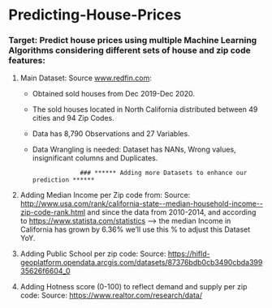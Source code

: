 # Predicting-House-Prices

### Target: Predict house prices using multiple Machine Learning Algorithms considering different sets of house and zip code features:

1. Main Dataset: Source www.redfin.com:
    * Obtained sold houses from Dec 2019-Dec 2020.
    * The sold houses located in North California distributed between 49 cities and 94 Zip Codes.
    * Data has 8,790 Observations and 27 Variables.
    * Data Wrangling is needed: Dataset has NANs, Wrong values, insignificant columns and Duplicates.

                       ### ****** Adding more Datasets to enhance our prediction ******

2. Adding Median Income per Zip code from:
Source: http://www.usa.com/rank/california-state--median-household-income--zip-code-rank.html and since the data from 2010-2014, and according to https://www.statista.com/statistics --> the median Income in California has grown by 6.36% we’ll use this % to adjust this Dataset YoY.

3. Adding Public School per zip code:
Source: https://hifld-geoplatform.opendata.arcgis.com/datasets/87376bdb0cb3490cbda39935626f6604_0

4. Adding Hotness score (0-100) to reflect demand and supply per zip code:
Source: https://www.realtor.com/research/data/
